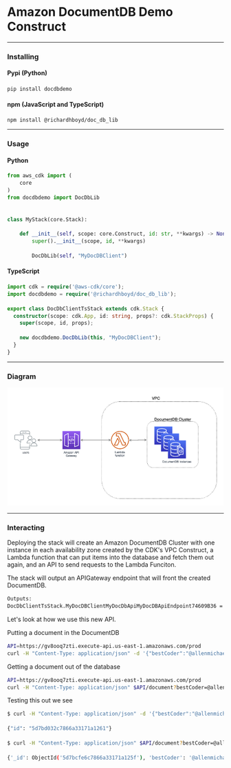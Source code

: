 # Amazon DocumentDB Demo Construct
---

### Installing
#### Pypi (Python)
`pip install docdbdemo`

#### npm (JavaScript and TypeScript)
`npm install @richardhboyd/doc_db_lib`

---

### Usage
#### Python
```python
from aws_cdk import (
    core
)
from docdbdemo import DocDbLib


class MyStack(core.Stack):

    def __init__(self, scope: core.Construct, id: str, **kwargs) -> None:
        super().__init__(scope, id, **kwargs)

        DocDbLib(self, "MyDocDBClient")
```

#### TypeScript
```typescript
import cdk = require('@aws-cdk/core');
import docdbdemo = require('@richardhboyd/doc_db_lib');

export class DocDbClientTsStack extends cdk.Stack {
  constructor(scope: cdk.App, id: string, props?: cdk.StackProps) {
    super(scope, id, props);

    new docdbdemo.DocDbLib(this, "MyDocDBClient");
  }
}
```
---
### Diagram
![](https://raw.githubusercontent.com/CDK-User-Group/DocumentDBDemo/master/packages/DocumentDBDemo/diagram.png)

---
### Interacting
Deploying the stack will create an Amazon DocumentDB Cluster with one instance in each availability zone created by the CDK's VPC Construct, a Lambda function that can put items into the database and fetch them out again, and an API to send requests to the Lambda Funciton. 

The stack will output an APIGateway endpoint that will front the created DocumentDB.

```bash
Outputs:
DocDbClientTsStack.MyDocDBClientMyDocDbApiMyDocDBApiEndpoint74609B36 = https://gv8ooq7zti.execute-api.us-east-1.amazonaws.com/prod/

```

Let's look at how we use this new API.

Putting a document in the DocumentDB
```bash
API=https://gv8ooq7zti.execute-api.us-east-1.amazonaws.com/prod
curl -H "Content-Type: application/json" -d '{"bestCoder":"@allenmichael", "worstCoder":"singledigit"}' -X POST $API/document
```

Getting a document out of the database
```bash
API=https://gv8ooq7zti.execute-api.us-east-1.amazonaws.com/prod
curl -H "Content-Type: application/json" $API/document?bestCoder=@allenmichael
```

Testing this out we see
```bash
$ curl -H "Content-Type: application/json" -d '{"bestCoder":"@allenmichael", "worstCoder":"@singledigit"}' -X POST $API/document

{"id": "5d7bd032c7866a33171a1261"}

$ curl -H "Content-Type: application/json" $API/document?bestCoder=@allenmichael

{'_id': ObjectId('5d7bcfe6c7866a33171a125f'), 'bestCoder': '@allenmichael', 'worstCoder': '@singledigit'}
```
